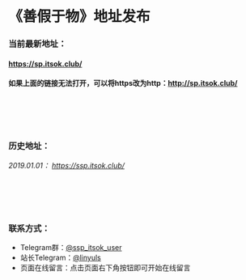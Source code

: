 # 《善假于物》地址发布
### 当前最新地址：
#### https://sp.itsok.club/
#### 如果上面的链接无法打开，可以将https改为http：http://sp.itsok.club/
# 　
### 历史地址：
*2019.01.01： https://ssp.itsok.club/*
# 　
### 联系方式：
* Telegram群：[@ssp_itsok_user](https://t.me/ssp_itsok_user "@ssp_itsok_user")
* 站长Telegram：[@linyuls](https://t.me/linyuls "@linyuls")
* 页面在线留言：点击页面右下角按钮即可开始在线留言
